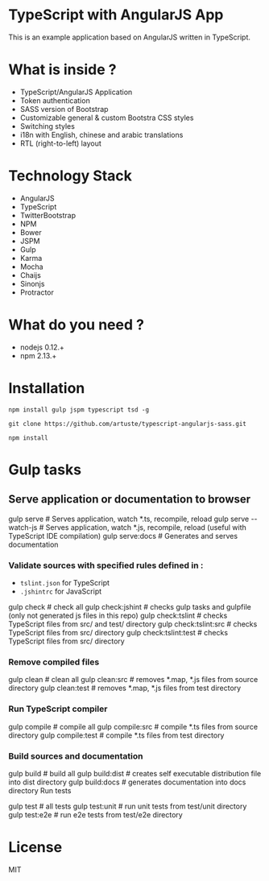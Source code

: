 # TypeScript with AngularJS App
This is an example application based on AngularJS written in TypeScript.

# What is inside ?

* TypeScript/AngularJS Application
* Token authentication
* SASS version of Bootstrap
* Customizable general & custom Bootstra CSS styles
* Switching styles
* i18n with English, chinese and arabic translations
* RTL (right-to-left) layout

# Technology Stack

* AngularJS
* TypeScript
* TwitterBootstrap
* NPM
* Bower
* JSPM
* Gulp
* Karma
* Mocha
* Chaijs
* Sinonjs
* Protractor

# What do you need ?
* nodejs 0.12.+
* npm 2.13.+

# Installation
```
npm install gulp jspm typescript tsd -g
```
```
git clone https://github.com/artuste/typescript-angularjs-sass.git
```
```
npm install
```

# Gulp tasks

## Serve application or documentation to browser

gulp serve            # Serves application, watch *.ts, recompile, reload
gulp serve --watch-js # Serves application, watch *.js, recompile, reload (useful with TypeScript IDE compilation)
gulp serve:docs       # Generates and serves documentation

### Validate sources with specified rules defined in :
* `tslint.json` for TypeScript
* `.jshintrc` for JavaScript

gulp check              # check all
gulp check:jshint       # checks gulp tasks and gulpfile (only not generated js files in this repo)
gulp check:tslint       # checks TypeScript files from src/ and test/ directory
gulp check:tslint:src   # checks TypeScript files from src/ directory
gulp check:tslint:test  # checks TypeScript files from src/ directory

### Remove compiled files
gulp clean      # clean all
gulp clean:src  # removes *.map, *.js files from source directory 
gulp clean:test # removes *.map, *.js files from test directory

### Run TypeScript compiler
gulp compile      # compile all
gulp compile:src  # compile *.ts files from source directory
gulp compile:test # compile *.ts files from test directory

### Build sources and documentation
gulp build      # build all
gulp build:dist # creates self executable distribution file into dist directory
gulp build:docs # generates documentation into docs directory
Run tests

gulp test       # all tests
gulp test:unit  # run unit tests from test/unit directory
gulp test:e2e   # run e2e tests from test/e2e directory

# License
MIT

